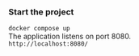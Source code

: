 ### Start the project
`docker compose up` <br>
The application listens on port 8080. <br>
`http://localhost:8080/` <br>
